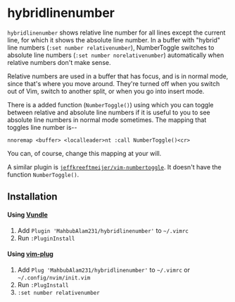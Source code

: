 # hybridlinenumber

`hybridlinenumber` shows relative line number for all lines except the current line, for which it shows the absolute line number.
In a buffer with "hybrid" line numbers (`:set number relativenumber`), NumberToggle switches to absolute line numbers (`:set number norelativenumber`) automatically when relative numbers don't make sense.

Relative numbers are used in a buffer that has focus, and is in normal mode, since that's where you move around. They're turned off when you switch out of Vim, switch to another split, or when you go into insert mode.

There is a added function (`NumberToggle()`) using which you can toggle between relative and absolute line numbers if it is useful to you to see absolute line numbers in normal mode sometimes.
The mapping that toggles line number is--

    nnoremap <buffer> <localleader>nt :call NumberToggle()<cr>

You can, of course, change this mapping at your will.

A similar plugin is [`jeffkreeftmeijer/vim-numbertoggle`](https://github.com/jeffkreeftmeijer/vim-numbertoggle).  It doesn't have the function `NumberToggle()`.

## Installation

#### Using [Vundle](https://github.com/VundleVim/Vundle.vim)

1. Add `Plugin 'MahbubAlam231/hybridlinenumber'` to `~/.vimrc`
2. Run `:PluginInstall`

#### Using [vim-plug](https://github.com/junegunn/vim-plug)

1. Add `Plug 'MahbubAlam231/hybridlinenumber'` to `~/.vimrc` or 
  `~/.config/nvim/init.vim`
2. Run `:PlugInstall`
3. `:set number relativenumber`
